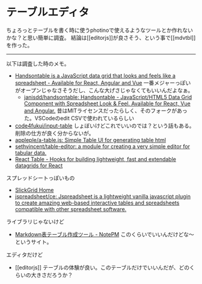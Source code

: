 # テーブルエディタ

ちょろっとテーブルを書く時に使うphotinoで使えるようなツールとか作れないかな？と思い簡単に調査。
結論は[[editorjs]]が良さそう、という事で[[mdvtbl]]を作った。

----

以下は調査した時のメモ。

- [Handsontable is a JavaScript data grid that looks and feels like a spreadsheet - Available for React, Angular and Vue](https://handsontable.com/) 一番メジャーっぽいがオープンじゃなさそうだし、こんな大げさじゃなくてもいいんだよなぁ。
  - [janisdd/handsontable: Handsontable - JavaScript/HTML5 Data Grid Component with Spreadsheet Look & Feel. Available for React, Vue and Angular.](https://github.com/janisdd/handsontable) 昔はMITライセンスだったらしく、そのフォークがあった。VSCodeのedit CSVで使われているらしい
- [code4fukui/input-table](https://github.com/code4fukui/input-table) しょぼいけどこれでいいのでは？という話もある。削除の仕方が良く分からないが。
- [appleple/a-table.js: Simple Table UI for generating table html](https://github.com/appleple/a-table.js)
- [sethvincent/table-editor: a module for creating a very simple editor for tabular data.](https://github.com/sethvincent/table-editor)
- [React Table - Hooks for building lightweight, fast and extendable datagrids for React](https://react-table.tanstack.com/)

スプレッドシートっぽいもの

- [SlickGrid Home](https://slickgrid.net/)
- [jspreadsheet/ce: Jspreadsheet is a lightweight vanilla javascript plugin to create amazing web-based interactive tables and spreadsheets compatible with other spreadsheet software.](https://github.com/jspreadsheet/ce)

ライブラリじゃないけど

- [Markdown表テーブル作成ツール - NotePM](https://notepm.jp/markdown-table-tool) このくらいでいいんだけどな〜というサイト。

エディタだけど

- [[editorjs]] テーブルの体験が良い。このテーブルだけでいいんだが、どのくらいの大きさだろうか？